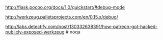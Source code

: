 <http://flask.pocoo.org/docs/1.0/quickstart/#debug-mode>

<http://werkzeug.palletsprojects.com/en/0.15.x/debug/>

<http://labs.detectify.com/post/130332638391/how-patreon-got-hacked-publicly-exposed-werkzeug>
\# noqa
